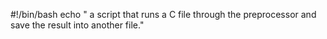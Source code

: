 #!/bin/bash
echo " a script that runs a C file through the preprocessor and save the result into another file."
